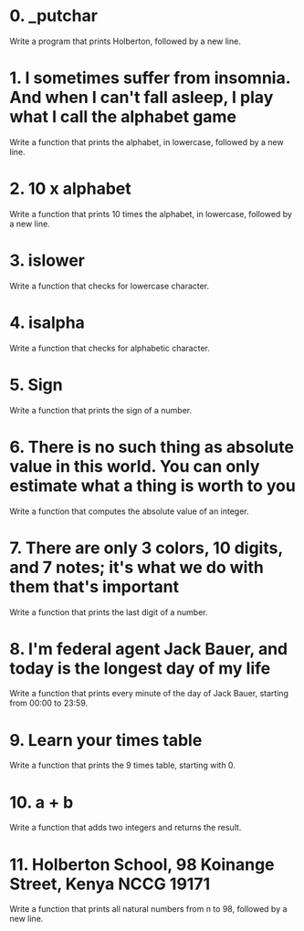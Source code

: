 # 0. _putchar

Write a program that prints Holberton, followed by a new line.

# 1. I sometimes suffer from insomnia. And when I can't fall asleep, I play what I call the alphabet game

Write a function that prints the alphabet, in lowercase, followed by a new line.

# 2. 10 x alphabet

Write a function that prints 10 times the alphabet, in lowercase, followed by a new line.

# 3. islower

Write a function that checks for lowercase character.

# 4. isalpha

Write a function that checks for alphabetic character.

# 5. Sign

Write a function that prints the sign of a number.

# 6. There is no such thing as absolute value in this world. You can only estimate what a thing is worth to you

Write a function that computes the absolute value of an integer.

# 7. There are only 3 colors, 10 digits, and 7 notes; it's what we do with them that's important

Write a function that prints the last digit of a number.

# 8. I'm federal agent Jack Bauer, and today is the longest day of my life

Write a function that prints every minute of the day of Jack Bauer, starting from 00:00 to 23:59.

# 9. Learn your times table

Write a function that prints the 9 times table, starting with 0.

# 10. a + b

Write a function that adds two integers and returns the result.

# 11. Holberton School, 98 Koinange Street, Kenya NCCG 19171

Write a function that prints all natural numbers from n to 98, followed by a new line.
